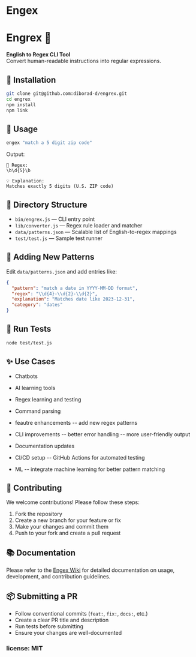 # Engex

# Engrex 🧪

**English to Regex CLI Tool**  
Convert human-readable instructions into regular expressions.

## 🔧 Installation

```bash
git clone git@github.com:diborad-d/engrex.git
cd engrex
npm install
npm link
```

## 🚀 Usage

```bash
engex "match a 5 digit zip code"
```

Output:

```
🧪 Regex:
\b\d{5}\b

💡 Explanation:
Matches exactly 5 digits (U.S. ZIP code)
```

## 📂 Directory Structure

- `bin/engrex.js` — CLI entry point
- `lib/converter.js` — Regex rule loader and matcher
- `data/patterns.json` — Scalable list of English-to-regex mappings
- `test/test.js` — Sample test runner

## 🧠 Adding New Patterns

Edit `data/patterns.json` and add entries like:

```json
{
  "pattern": "match a date in YYYY-MM-DD format",
  "regex": "\\d{4}-\\d{2}-\\d{2}",
  "explanation": "Matches date like 2023-12-31",
  "category": "dates"
}
```

## 🧪 Run Tests

```bash
node test/test.js
```

## ✨ Use Cases

- Chatbots
- AI learning tools
- Regex learning and testing
- Command parsing

- feautre enhancements
  -- add new regex patterns
- CLI improvements
  -- better error handling
  -- more user-friendly output
- Documentation updates
- CI/CD setup
  -- GitHub Actions for automated testing
- ML
  -- integrate machine learning for better pattern matching

## 🤝 Contributing

We welcome contributions! Please follow these steps:

1. Fork the repository
2. Create a new branch for your feature or fix
3. Make your changes and commit them
4. Push to your fork and create a pull request

## 📚 Documentation

Please refer to the [Engex Wiki](https://github.com/diborad-d/engrex/wiki/Engrex:-English-to-Regex-CLI-Tool) for detailed documentation on usage, development, and contribution guidelines.

## 📦 Submitting a PR

- Follow conventional commits (`feat:`, `fix:`, `docs:`, etc.)
- Create a clear PR title and description
- Run tests before submitting
- Ensure your changes are well-documented
### license: MIT
